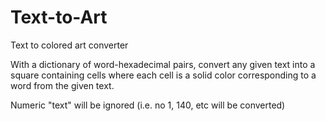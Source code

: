 # Text-to-Art

Text to colored art converter

With a dictionary of word-hexadecimal pairs, convert any given text into a square containing cells where each cell is a solid color corresponding to a word from the given text.

Numeric "text" will be ignored (i.e. no 1, 140, etc will be converted)
